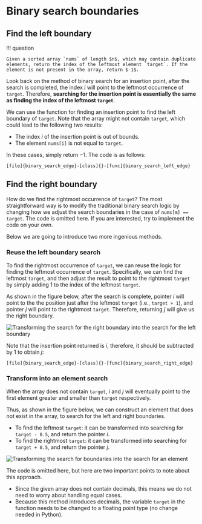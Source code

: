 # Binary search boundaries

## Find the left boundary

!!! question

    Given a sorted array `nums` of length $n$, which may contain duplicate elements, return the index of the leftmost element `target`. If the element is not present in the array, return $-1$.

Look back on the method of binary search for an insertion point, after the search is completed, the index $i$ will point to the leftmost occurrence of `target`. Therefore, **searching for the insertion point is essentially the same as finding the index of the leftmost `target`**.

We can use the function for finding an insertion point to find the left boundary of `target`. Note that the array might not contain `target`, which could lead to the following two results:

- The index $i$ of the insertion point is out of bounds.
- The element `nums[i]` is not equal to `target`.

In these cases, simply return $-1$. The code is as follows:

```src
[file]{binary_search_edge}-[class]{}-[func]{binary_search_left_edge}
```

## Find the right boundary

How do we find the rightmost occurrence of `target`? The most straightforward way is to modify the traditional binary search logic by changing how we adjust the search boundaries in the case of `nums[m] == target`. The code is omitted here. If you are interested, try to implement the code on your own.

Below we are going to introduce two more ingenious methods.

### Reuse the left boundary search

To find the rightmost occurrence of `target`, we can reuse the logic for finding the leftmost occurrence of `target`. Specifically, we can find the leftmost `target`, and then adjust the result to point to the rightmost `target` by simply adding 1 to the index of the leftmost `target`.

As shown in the figure below, after the search is complete, pointer $i$ will point to the the position just after the leftmost `target` (i.e., `target + 1`), and pointer $j$ will point to the rightmost `target`. Therefore, returning $j$ will give us the right boundary.

![Transforming the search for the right boundary into the search for the left boundary](binary_search_edge.assets/binary_search_right_edge_by_left_edge.png)

Note that the insertion point returned is $i$, therefore, it should be subtracted by $1$ to obtain $j$:

```src
[file]{binary_search_edge}-[class]{}-[func]{binary_search_right_edge}
```

### Transform into an element search

When the array does not contain `target`, $i$ and $j$ will eventually point to the first element greater and smaller than `target` respectively.

Thus, as shown in the figure below, we can construct an element that does not exist in the array, to search for the left and right boundaries.

- To find the leftmost `target`: it can be transformed into searching for `target - 0.5`, and return the pointer $i$.
- To find the rightmost `target`: it can be transformed into searching for `target + 0.5`, and return the pointer $j$.

![Transforming the search for boundaries into the search for an element](binary_search_edge.assets/binary_search_edge_by_element.png)

The code is omitted here, but here are two important points to note about this approach.

- Since the given array does not contain decimals, this means we do not need to worry about handling equal cases.
- Because this method introduces decimals, the variable `target` in the function needs to be changed to a floating point type (no change needed in Python).
